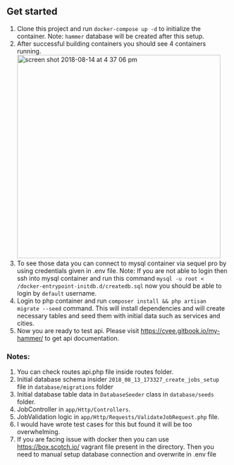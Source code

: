## Get started

1. Clone this project and run `docker-compose up -d` to initialize the container. Note: `hammer` database will be created after this setup.
2. After successful building containers you should see 4 containers running. <img width="461" alt="screen shot 2018-08-14 at 4 37 06 pm" src="https://user-images.githubusercontent.com/7669734/44095042-72c1c2e4-9fe0-11e8-8248-532b2ef0beda.png">
3. To see those data you can connect to mysql container via sequel pro by using credentials given in .env file. Note: If you are not able to login then ssh into mysql container and run this command `mysql -u root < /docker-entrypoint-initdb.d/createdb.sql` now you should be able to login by `default` username.
4. Login to php container and run `composer install && php artisan migrate --seed` command. This will install dependencies and will create necessary tables and seed them with initial data such as services and cities.
5. Now you are ready to test api. Please visit https://cvee.gitbook.io/my-hammer/ to get api documentation.

### Notes:
1. You can check routes api.php file inside routes folder.
2. Initial database schema insider `2018_08_13_173327_create_jobs_setup` file in `database/migrations` folder
3. Initial database table data in `DatabaseSeeder` class in `database/seeds` folder.
4. JobController in `app/Http/Controllers`.
5. JobValidation logic in `app/Http/Requests/ValidateJobRequest.php` file.
6. I would have wrote test cases for this but found it will be too overwhelming.
7. If you are facing issue with docker then you can use https://box.scotch.io/ vagrant file present in the directory.
Then you need to manual setup database connection and overwrite in .env file
